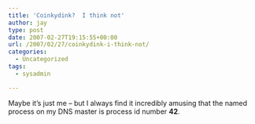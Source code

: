 ```yaml
---
title: 'Coinkydink?  I think not'
author: jay
type: post
date: 2007-02-27T19:15:55+00:00
url: /2007/02/27/coinkydink-i-think-not/
categories:
  - Uncategorized
tags:
  - sysadmin

---
```

Maybe it’s just me &#8211; but I always find it incredibly amusing that the named process on my DNS master is process id number **42**.
